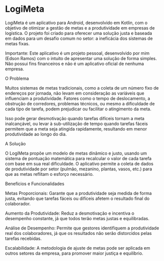 # LogiMeta
LogiMeta é um aplicativo para Android, desenvolvido em Kotlin, com o objetivo de otimizar a gestão de metas e a produtividade em empresas de logística. O projeto foi criado para oferecer uma solução justa e baseada em dados para um desafio comum no setor: a ineficácia dos sistemas de metas fixas.

Importante: Este aplicativo é um projeto pessoal, desenvolvido por mim (Edson Ramos) com o intuito de apresentar uma solução de forma simples. Não possui fins financeiros e não é um aplicativo oficial de nenhuma empresa.

O Problema


Muitos sistemas de metas tradicionais, como a coleta de um número fixo de endereços por jornada, não levam em consideração as variáveis que influenciam a produtividade. Fatores como o tempo de deslocamento, a obstrução de corredores, problemas técnicos, ou mesmo a dificuldade de cada tipo de tarefa, podem prejudicar ou facilitar o atingimento da meta.

Isso pode gerar desmotivação quando tarefas difíceis tornam a meta inalcançável, ou levar à sub-utilização de tempo quando tarefas fáceis permitem que a meta seja atingida rapidamente, resultando em menor produtividade ao longo do dia.

A Solução


O LogiMeta propõe um modelo de metas dinâmico e justo, usando um sistema de pontuação matemática para recalcular o valor de cada tarefa com base em sua real dificuldade. O aplicativo permite a coleta de dados de produtividade por setor (pulmão, mezanino, plantas, vasos, etc.) para que as metas reflitam o esforço necessário.

Benefícios e Funcionalidades


Metas Proporcionais: Garante que a produtividade seja medida de forma justa, evitando que tarefas fáceis ou difíceis afetem o resultado final do colaborador.

Aumento da Produtividade: Reduz a desmotivação e incentiva o desempenho constante, já que todos terão metas justas e equilibradas.

Análise de Desempenho: Permite que gestores identifiquem a produtividade real dos colaboradores, já que os resultados não serão distorcidos pelas tarefas recebidas.

Escalabilidade: A metodologia de ajuste de metas pode ser aplicada em outros setores da empresa, para promover maior justiça e equilíbrio.
